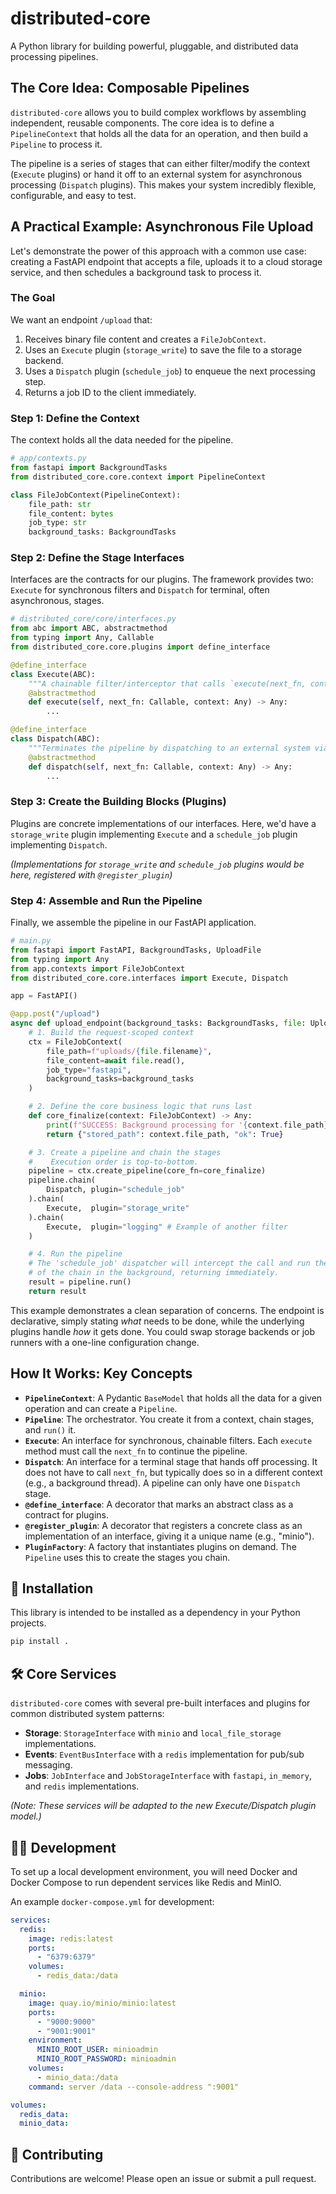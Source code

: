 # distributed-core

A Python library for building powerful, pluggable, and distributed data processing pipelines.

## The Core Idea: Composable Pipelines

`distributed-core` allows you to build complex workflows by assembling independent, reusable components. The core idea is to define a `PipelineContext` that holds all the data for an operation, and then build a `Pipeline` to process it.

The pipeline is a series of stages that can either filter/modify the context (`Execute` plugins) or hand it off to an external system for asynchronous processing (`Dispatch` plugins). This makes your system incredibly flexible, configurable, and easy to test.

## A Practical Example: Asynchronous File Upload

Let's demonstrate the power of this approach with a common use case: creating a FastAPI endpoint that accepts a file, uploads it to a cloud storage service, and then schedules a background task to process it.

### The Goal

We want an endpoint `/upload` that:
1.  Receives binary file content and creates a `FileJobContext`.
2.  Uses an `Execute` plugin (`storage_write`) to save the file to a storage backend.
3.  Uses a `Dispatch` plugin (`schedule_job`) to enqueue the next processing step.
4.  Returns a job ID to the client immediately.

### Step 1: Define the Context

The context holds all the data needed for the pipeline.

```python
# app/contexts.py
from fastapi import BackgroundTasks
from distributed_core.core.context import PipelineContext

class FileJobContext(PipelineContext):
    file_path: str
    file_content: bytes
    job_type: str
    background_tasks: BackgroundTasks
```

### Step 2: Define the Stage Interfaces

Interfaces are the contracts for our plugins. The framework provides two: `Execute` for synchronous filters and `Dispatch` for terminal, often asynchronous, stages.

```python
# distributed_core/core/interfaces.py
from abc import ABC, abstractmethod
from typing import Any, Callable
from distributed_core.core.plugins import define_interface

@define_interface
class Execute(ABC):
    """A chainable filter/interceptor that calls `execute(next_fn, context)`."""
    @abstractmethod
    def execute(self, next_fn: Callable, context: Any) -> Any:
        ...

@define_interface
class Dispatch(ABC):
    """Terminates the pipeline by dispatching to an external system via `dispatch(next_fn, context)`."""
    @abstractmethod
    def dispatch(self, next_fn: Callable, context: Any) -> Any:
        ...
```

### Step 3: Create the Building Blocks (Plugins)

Plugins are concrete implementations of our interfaces. Here, we'd have a `storage_write` plugin implementing `Execute` and a `schedule_job` plugin implementing `Dispatch`.

*(Implementations for `storage_write` and `schedule_job` plugins would be here, registered with `@register_plugin`)*

### Step 4: Assemble and Run the Pipeline

Finally, we assemble the pipeline in our FastAPI application.

```python
# main.py
from fastapi import FastAPI, BackgroundTasks, UploadFile
from typing import Any
from app.contexts import FileJobContext
from distributed_core.core.interfaces import Execute, Dispatch

app = FastAPI()

@app.post("/upload")
async def upload_endpoint(background_tasks: BackgroundTasks, file: UploadFile) -> Any:
    # 1. Build the request-scoped context
    ctx = FileJobContext(
        file_path=f"uploads/{file.filename}",
        file_content=await file.read(),
        job_type="fastapi",
        background_tasks=background_tasks
    )

    # 2. Define the core business logic that runs last
    def core_finalize(context: FileJobContext) -> Any:
        print(f"SUCCESS: Background processing for '{context.file_path}' is complete.")
        return {"stored_path": context.file_path, "ok": True}

    # 3. Create a pipeline and chain the stages
    #    Execution order is top-to-bottom.
    pipeline = ctx.create_pipeline(core_fn=core_finalize)
    pipeline.chain(
        Dispatch, plugin="schedule_job"
    ).chain(
        Execute,  plugin="storage_write"
    ).chain(
        Execute,  plugin="logging" # Example of another filter
    )

    # 4. Run the pipeline
    # The 'schedule_job' dispatcher will intercept the call and run the rest
    # of the chain in the background, returning immediately.
    result = pipeline.run()
    return result
```

This example demonstrates a clean separation of concerns. The endpoint is declarative, simply stating *what* needs to be done, while the underlying plugins handle *how* it gets done. You could swap storage backends or job runners with a one-line configuration change.

## How It Works: Key Concepts

*   **`PipelineContext`**: A Pydantic `BaseModel` that holds all the data for a given operation and can create a `Pipeline`.
*   **`Pipeline`**: The orchestrator. You create it from a context, chain stages, and `run()` it.
*   **`Execute`**: An interface for synchronous, chainable filters. Each `execute` method must call the `next_fn` to continue the pipeline.
*   **`Dispatch`**: An interface for a terminal stage that hands off processing. It does not have to call `next_fn`, but typically does so in a different context (e.g., a background thread). A pipeline can only have one `Dispatch` stage.
*   **`@define_interface`**: A decorator that marks an abstract class as a contract for plugins.
*   **`@register_plugin`**: A decorator that registers a concrete class as an implementation of an interface, giving it a unique name (e.g., "minio").
*   **`PluginFactory`**: A factory that instantiates plugins on demand. The `Pipeline` uses this to create the stages you chain.

## 🚀 Installation

This library is intended to be installed as a dependency in your Python projects.

```bash
pip install .
```

## 🛠️ Core Services

`distributed-core` comes with several pre-built interfaces and plugins for common distributed system patterns:

*   **Storage**: `StorageInterface` with `minio` and `local_file_storage` implementations.
*   **Events**: `EventBusInterface` with a `redis` implementation for pub/sub messaging.
*   **Jobs**: `JobInterface` and `JobStorageInterface` with `fastapi`, `in_memory`, and `redis` implementations.

*(Note: These services will be adapted to the new Execute/Dispatch plugin model.)*

## 🧑‍💻 Development

To set up a local development environment, you will need Docker and Docker Compose to run dependent services like Redis and MinIO.

An example `docker-compose.yml` for development:

```yaml
services:
  redis:
    image: redis:latest
    ports:
      - "6379:6379"
    volumes:
      - redis_data:/data

  minio:
    image: quay.io/minio/minio:latest
    ports:
      - "9000:9000"
      - "9001:9001"
    environment:
      MINIO_ROOT_USER: minioadmin
      MINIO_ROOT_PASSWORD: minioadmin
    volumes:
      - minio_data:/data
    command: server /data --console-address ":9001"

volumes:
  redis_data:
  minio_data:
```

## 🤝 Contributing

Contributions are welcome! Please open an issue or submit a pull request.